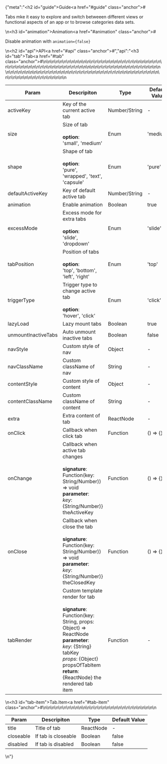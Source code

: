 {"meta":"<h2 id=\"guide\">Guide<a href=\"#guide\" class=\"anchor\">#</a></h2><p>Tabs mke it easy to explore and switch betweeen different views or functional aspects of an app or to browse categories data sets.</p>\n<h3 id=\"animation\">Animation<a href=\"#animation\" class=\"anchor\">#</a></h3><p>Disable animation with <code>animation={false}</code></p>\n<h2 id=\"api\">API<a href=\"#api\" class=\"anchor\">#</a></h2>","api":"<h3 id=\"tab\">Tab<a href=\"#tab\" class=\"anchor\">#</a></h3><table>\n<thead>\n<tr>\n<th>Param</th>\n<th>Descripiton</th>\n<th>Type</th>\n<th>Default Value</th>\n</tr>\n</thead>\n<tbody>\n<tr>\n<td>activeKey</td>\n<td>Key of the current active tab</td>\n<td>Number/String</td>\n<td>-</td>\n</tr>\n<tr>\n<td>size</td>\n<td>Size of tab<br><br><strong>option</strong>:<br>&apos;small&apos;, &apos;medium&apos;</td>\n<td>Enum</td>\n<td>&apos;medium&apos;</td>\n</tr>\n<tr>\n<td>shape</td>\n<td>Shape of tab<br><br><strong>option</strong>:<br>&apos;pure&apos;, &apos;wrapped&apos;, &apos;text&apos;, &apos;capsule&apos;</td>\n<td>Enum</td>\n<td>&apos;pure&apos;</td>\n</tr>\n<tr>\n<td>defaultActiveKey</td>\n<td>Key of default active tab</td>\n<td>Number/String</td>\n<td>-</td>\n</tr>\n<tr>\n<td>animation</td>\n<td>Enable animation</td>\n<td>Boolean</td>\n<td>true</td>\n</tr>\n<tr>\n<td>excessMode</td>\n<td>Excess mode for extra tabs <br><br><strong>option</strong>:<br>&apos;slide&apos;, &apos;dropdown&apos;</td>\n<td>Enum</td>\n<td>&apos;slide&apos;</td>\n</tr>\n<tr>\n<td>tabPosition</td>\n<td>Position of tabs<br><br><strong>option</strong>:<br>&apos;top&apos;, &apos;bottom&apos;, &apos;left&apos;, &apos;right&apos;</td>\n<td>Enum</td>\n<td>&apos;top&apos;</td>\n</tr>\n<tr>\n<td>triggerType</td>\n<td>Trigger type to change active tab<br><br><strong>option</strong>:<br>&apos;hover&apos;, &apos;click&apos;</td>\n<td>Enum</td>\n<td>&apos;click&apos;</td>\n</tr>\n<tr>\n<td>lazyLoad</td>\n<td>Lazy mount tabs</td>\n<td>Boolean</td>\n<td>true</td>\n</tr>\n<tr>\n<td>unmountInactiveTabs</td>\n<td>Auto unmount inactive tabs</td>\n<td>Boolean</td>\n<td>false</td>\n</tr>\n<tr>\n<td>navStyle</td>\n<td>Custom style of nav</td>\n<td>Object</td>\n<td>-</td>\n</tr>\n<tr>\n<td>navClassName</td>\n<td>Custom className of nav</td>\n<td>String</td>\n<td>-</td>\n</tr>\n<tr>\n<td>contentStyle</td>\n<td>Custom style of content</td>\n<td>Object</td>\n<td>-</td>\n</tr>\n<tr>\n<td>contentClassName</td>\n<td>Custom className of content</td>\n<td>String</td>\n<td>-</td>\n</tr>\n<tr>\n<td>extra</td>\n<td>Extra content of tab</td>\n<td>ReactNode</td>\n<td>-</td>\n</tr>\n<tr>\n<td>onClick</td>\n<td>Callback when click tab</td>\n<td>Function</td>\n<td>() =&gt; {}</td>\n</tr>\n<tr>\n<td>onChange</td>\n<td>Callback when active tab changes<br><br><strong>signature</strong>:<br>Function(key: String/Number)) =&gt; void<br><strong>parameter</strong>:<br><em>key</em>: {String/Number)} theActiveKey</td>\n<td>Function</td>\n<td>() =&gt; {}</td>\n</tr>\n<tr>\n<td>onClose</td>\n<td>Callback when close the tab<br><br><strong>signature</strong>:<br>Function(key: String/Number)) =&gt; void<br><strong>parameter</strong>:<br><em>key</em>: {String/Number)} theClosedKey</td>\n<td>Function</td>\n<td>() =&gt; {}</td>\n</tr>\n<tr>\n<td>tabRender</td>\n<td>Custom template render for tab <br><br><strong>signature</strong>:<br>Function(key: String, props: Object) =&gt; ReactNode<br><strong>parameter</strong>:<br><em>key</em>: {String} tabKey <br><em>props</em>: {Object} propsOfTabItem <br><strong>return</strong>:<br>{ReactNode} the rendered tab item<br></td>\n<td>Function</td>\n<td>-</td>\n</tr>\n</tbody>\n</table>\n<h3 id=\"tab-item\">Tab.Item<a href=\"#tab-item\" class=\"anchor\">#</a></h3><table>\n<thead>\n<tr>\n<th>Param</th>\n<th>Descripiton</th>\n<th>Type</th>\n<th>Default Value</th>\n</tr>\n</thead>\n<tbody>\n<tr>\n<td>title</td>\n<td>Title of tab</td>\n<td>ReactNode</td>\n<td>-</td>\n</tr>\n<tr>\n<td>closeable</td>\n<td>If tab is closeable</td>\n<td>Boolean</td>\n<td>false</td>\n</tr>\n<tr>\n<td>disabled</td>\n<td>If tab is disabled</td>\n<td>Boolean</td>\n<td>false</td>\n</tr>\n</tbody>\n</table>\n"}